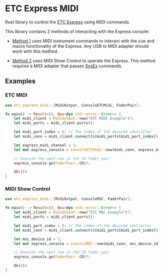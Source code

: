 # ETC Express MIDI

Rust library to control the [ETC Express](https://www.etcconnect.com/Products/Legacy/Console/Others/Express/Support-Articles.aspx)
using MIDI commands.

This library contains 2 methods of interacting with the Express console:
- [Method 1](ConsoleETCMidi) uses MIDI instrument commands to interact with the cue and macro functionality
  of the Express.
  Any USB to MIDI adapter should work with this method.

- [Method 2](ConsoleMSC) uses MIDI Show Control to operate the Express.
  This method requires a MIDI adapter that passes [SysEx](https://en.wikipedia.org/wiki/MIDI#System_Exclusive_messages) commands.

## Examples

### ETC MIDI

```rust
use etc_express_midi::{MidiOutput, ConsoleETCMidi, FaderPair};

fn main() -> Result<(), Box<dyn std::error::Error>> {
    let midi_client = MidiOutput::new("ETC MIDI Example")?;
    let midi_ports = midi_client.ports();

    let midi_port_index = 0; // The index of the desired controller
    let midi_conn = midi_client.connect(&(midi_ports[midi_port_index]), "Example Output")?;

    let express_midi_channel = 1;
    let mut express_console = ConsoleETCMidi::new(midi_conn, express_midi_channel);

    // Execute the next cue in the CD fader pair
    express_console.go(FaderPair::CD)?;

    Ok(())
}
```

### MIDI Show Control

```rust
use etc_express_midi::{MidiOutput, ConsoleMSC, FaderPair};

fn main() -> Result<(), Box<dyn std::error::Error>> {
    let midi_client = MidiOutput::new("ETC MSC Example")?;
    let midi_ports = midi_client.ports();

    let midi_port_index = 0; // The index of the desired controller
    let midi_conn = midi_client.connect(&(midi_ports[midi_port_index]), "Example Output")?;

    let msc_device_id = 1;
    let mut express_console = ConsoleMSC::new(midi_conn, msc_device_id);

    // Execute the next cue in the CD fader pair
    express_console.go(FaderPair::CD)?;

    Ok(())
}
```
